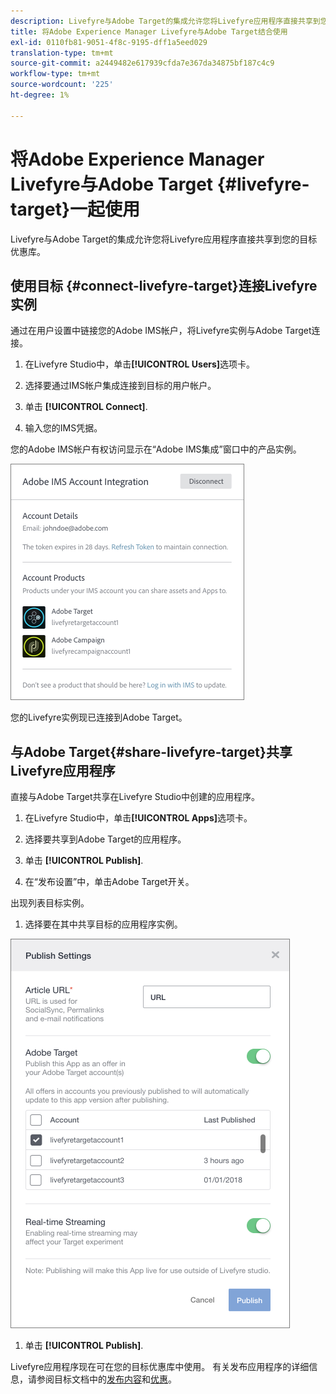 ```yaml
---
description: Livefyre与Adobe Target的集成允许您将Livefyre应用程序直接共享到您的目标优惠库。
title: 将Adobe Experience Manager Livefyre与Adobe Target结合使用
exl-id: 0110fb81-9051-4f8c-9195-dff1a5eed029
translation-type: tm+mt
source-git-commit: a2449482e617939cfda7e367da34875bf187c4c9
workflow-type: tm+mt
source-wordcount: '225'
ht-degree: 1%

---
```


# 将Adobe Experience Manager Livefyre与Adobe Target {#livefyre-target}一起使用

Livefyre与Adobe Target的集成允许您将Livefyre应用程序直接共享到您的目标优惠库。

## 使用目标 {#connect-livefyre-target}连接Livefyre实例

通过在用户设置中链接您的Adobe IMS帐户，将Livefyre实例与Adobe Target连接。

1. 在Livefyre Studio中，单击&#x200B;**[!UICONTROL Users]**&#x200B;选项卡。

1. 选择要通过IMS帐户集成连接到目标的用户帐户。

1. 单击 **[!UICONTROL Connect]**.

1. 输入您的IMS凭据。

您的Adobe IMS帐户有权访问显示在“Adobe IMS集成”窗口中的产品实例。

![](assets/livefyre-target-connect.png)

您的Livefyre实例现已连接到Adobe Target。

## 与Adobe Target{#share-livefyre-target}共享Livefyre应用程序

直接与Adobe Target共享在Livefyre Studio中创建的应用程序。

1. 在Livefyre Studio中，单击&#x200B;**[!UICONTROL Apps]**&#x200B;选项卡。

1. 选择要共享到Adobe Target的应用程序。

1. 单击 **[!UICONTROL Publish]**.

1. 在“发布设置”中，单击Adobe Target开关。

出现列表目标实例。

1. 选择要在其中共享目标的应用程序实例。

![](assets/livefyre-target-publish.png)

1. 单击  **[!UICONTROL Publish]**.

Livefyre应用程序现在可在您的目标优惠库中使用。 有关发布应用程序的详细信息，请参阅目标文档中的[发布内容](/help/using/c-library/t-publish-content.md)和[优惠](https://docs.adobe.com/content/help/en/target/using/experiences/offers/manage-content.html)。
